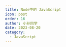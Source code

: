 ```yaml
---
title: Node中的 JavaScript
icon: post
order: 16
author: 小孙同学
date: 2023-08-20
category:
  - JavaScript
---
```

